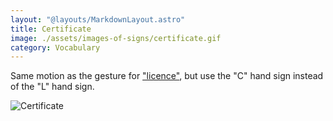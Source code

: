 ```yaml
---
layout: "@layouts/MarkdownLayout.astro"
title: Certificate
image: ./assets/images-of-signs/certificate.gif
category: Vocabulary
---
```


Same motion as the gesture for ["licence"](./licence),
but use the "C" hand sign instead of the "L" hand sign.

![Certificate](@signs/certificate.gif)
